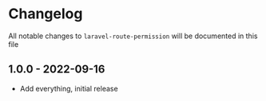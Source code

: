 # Changelog

All notable changes to `laravel-route-permission` will be documented in this file

## 1.0.0 - 2022-09-16

- Add everything, initial release